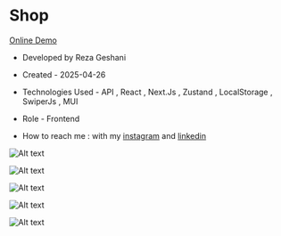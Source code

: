 # Shop

[Online Demo](https://shop-six-psi-59.vercel.app/)

- Developed by Reza Geshani

- Created - 2025-04-26

- Technologies Used - API , React , Next.Js , Zustand , LocalStorage , SwiperJs , MUI

- Role - Frontend

- How to reach me : with my [instagram](https://www.instagram.com/rezageshani_web) and [linkedin](http://www.linkedin.com/in/reza-geshani-web)


![Alt text](https://github.com/user-attachments/assets/7e13ac9b-1a83-4dbe-b224-a1abffc12fdd)


![Alt text](https://github.com/user-attachments/assets/101d5aa6-4fd7-4ea4-867c-c17fb9d4f19a)


![Alt text](https://github.com/user-attachments/assets/4deab6fa-e573-4048-a315-49b25fc97ade)


![Alt text](https://github.com/user-attachments/assets/6dc9411a-07ac-4447-9da7-4e556cb2f576)


![Alt text](https://github.com/user-attachments/assets/667ca03b-c6b0-46fd-8d3f-33173cd1e624)


